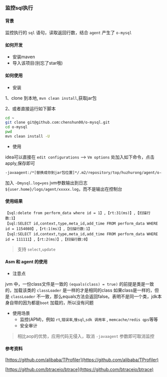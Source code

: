 ### 监控sql执行

#### 背景
监控执行的 `sql` 语句，读取返回行数，结合 `agent` 产生了 `o-mysql`

#### 如何开发

*   安装maven
*   导入该项目(别忘了star哦)

#### 如何使用

*   安装

1、clone 到本地, `mvn clean install`,获取jar包

2、或者直接运行如下脚本

```bash
cd ~
git clone git@github.com:chenshun00/o-mysql.git
cd o-mysql
pwd
mvn clean install -U
```

* 使用

idea可以直接在 `edit configurations` --> `Vm options` 处加入如下命令，点击 apply,保存即可

```bash
-javaagent:/*[替换成你到jar包位置]*/.m2/repository/top/huzhurong/agent/o-mysql/1.0-SNAPSHOT/o-mysql-1.0-SNAPSHOT.jar
```

加入 `-Dmysql.log=yes` jvm参数输出到日志`${user.home}/logs/agent/xxxxx.log`，而不是输出在控制台

#### 使用结果

```text
【sql:delete from perform_data where id = 1】,【rt:31(ms)】,【扫描行数:1】
【sql:SELECT id,context,type,meta_id,add_time FROM perform_data WHERE id = 1154080】,【rt:1(ms)】,【扫描行数:1】
【sql:SELECT id,context,type,meta_id,add_time FROM perform_data WHERE id = 111111】,【rt:2(ms)】,【扫描行数:0】

```

> 支持 `select`,`update`   

#### Asm 和 agent 的使用

*   注意点

jvm 中，一份class文件是一致的 `(equals(class) = true)` 的前提是类是一致的，加载该类的 `classLoader` 是一样的才是相同的class
如果class是一样的，但是 `classLoader` 不一致，那么equals方法会返回false。表明不是同一个类，jdk本身自带的因为都是`boot` 加载的，所以没有问题

*   使用场景
    *   监控(APM)，例如 `rt`,`错误率`,`慢sql`,`sdk 调用率` , `memcache/redis qps`等等
    *   安全审计
    
> 相比aop的优势，应用代码无侵入，取消 `-javaagent` 参数即可取消监控
    
#### 参考资料

[https://github.com/alibaba/TProfiler](https://github.com/alibaba/TProfiler)

[https://github.com/btraceio/btrace](https://github.com/btraceio/btrace)
